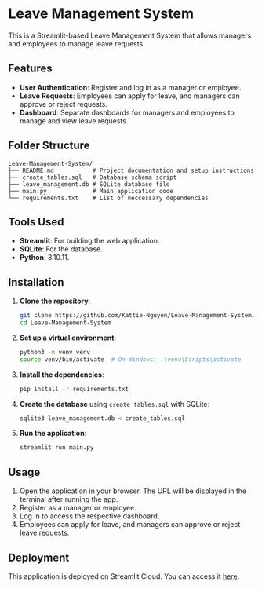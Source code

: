 # Leave Management System

This is a Streamlit-based Leave Management System that allows managers and employees to manage leave requests.

## Features

- **User Authentication**: Register and log in as a manager or employee.
- **Leave Requests**: Employees can apply for leave, and managers can approve or reject requests.
- **Dashboard**: Separate dashboards for managers and employees to manage and view leave requests.

## Folder Structure
```plaintext
Leave-Management-System/
├── README.md           # Project documentation and setup instructions
├── create_tables.sql   # Database schema script 
├── leave_management.db # SQLite database file
├── main.py             # Main application code
└── requirements.txt    # List of neccessary dependencies
```

## Tools Used

- **Streamlit**: For building the web application.
- **SQLite**: For the database.
- **Python**: 3.10.11.

## Installation

1. **Clone the repository**:
    ```sh
    git clone https://github.com/Kattie-Nguyen/Leave-Management-System.git
    cd Leave-Management-System
    ```

2. **Set up a virtual environment**:
    ```sh
    python3 -m venv venv
    source venv/bin/activate  # On Windows: .\venv\Scripts\activate
    ```

3. **Install the dependencies**:
    ```sh
    pip install -r requirements.txt
    ```

4. **Create the database** using `create_tables.sql` with SQLite:
    ```sh
    sqlite3 leave_management.db < create_tables.sql
    ```

5. **Run the application**:
    ```sh
    streamlit run main.py
    ```

## Usage

1. Open the application in your browser. The URL will be displayed in the terminal after running the app.
2. Register as a manager or employee.
3. Log in to access the respective dashboard.
4. Employees can apply for leave, and managers can approve or reject leave requests.

## Deployment

This application is deployed on Streamlit Cloud. You can access it [here](https://leave-management-system-qqzzww4n8o5uq3ckpxgogn.streamlit.app/).

